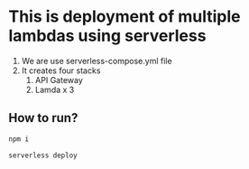 # This is deployment of multiple lambdas using serverless

1. We are use serverless-compose.yml file
2. It creates four stacks
   1. API Gateway
   2. Lamda x 3

## How to run?

```Bash
npm i

serverless deploy
```
